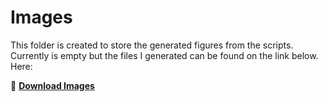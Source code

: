 # Images

This folder is created to store the generated figures from the scripts. 
Currently is empty but the files I generated can be found on the link below. 
Here:  

📂 **[Download Images](https://drive.google.com/drive/folders/1Rj-Wmyp2CZI_iRq-nX3Ykjcv3vhR8nXM?usp=drive_link)**


